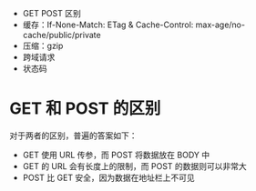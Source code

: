 - GET POST 区别
- 缓存：If-None-Match: ETag & Cache-Control: max-age/no-cache/public/private
- 压缩：gzip
- 跨域请求
- 状态码

# GET 和 POST 的区别

对于两者的区别，普遍的答案如下：

- GET 使用 URL 传参，而 POST 将数据放在 BODY 中
- GET 的 URL 会有长度上的限制，而 POST 的数据则可以非常大
- POST 比 GET 安全，因为数据在地址栏上不可见


